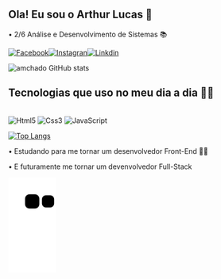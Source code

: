 ## Ola! Eu sou o Arthur Lucas 🤙

<p>• 2/6 Análise e Desenvolvimento de Sistemas 📚 </p>



[![Facebook](https://img.shields.io/badge/Facebook-1877F2?style=for-the-badge&logo=facebook&logoColor=white)](https://www.facebook.com/arthur.lucas.1884/)[![Instagran](https://img.shields.io/badge/Instagram-E4405F?style=for-the-badge&logo=instagram&logoColor=white)](https://www.instagram.com/a.lucas_96/)[![Linkdin](https://img.shields.io/badge/LinkedIn-0077B5?style=for-the-badge&logo=linkedin&logoColor=white)](https://www.linkedin.com/in/arthur-lucas-machado-florentino-8561b5217/)

![amchado GitHub stats](https://github-readme-stats.vercel.app/api?username=amchado&show_icons=true&theme=dark)

## Tecnologias que uso no meu dia a dia 👨‍💻 

<div style="display: inline_block"><br>
  <img aling=center alt="Html5" src="https://img.shields.io/badge/HTML5-E34F26?style=for-the-badge&logo=html5&logoColor=white"> <img aling=center alt="Css3" src="https://img.shields.io/badge/CSS3-1572B6?style=for-the-badge&logo=css3&logoColor=white"> <img aling=center alt="JavaScript" src=https://img.shields.io/badge/JavaScript-F7DF1E?style=for-the-badge&logo=javascript&logoColor=black>
 </div> 
 
[![Top Langs](https://github-readme-stats.vercel.app/api/top-langs/?username=amchado&layout=compact)](https://github.com/amchado/github-readme-stats)

<p> • Estudando para me tornar um desenvolvedor Front-End 🙋‍♂️
<p> • E futuramente me tornar um devenvolvedor Full-Stack

[![snake gif](https://github.com/amchado/amchado/blob/output/github-contribution-grid-snake.svg)
](url)
